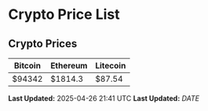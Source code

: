 # Crypto Price List

## Crypto Prices
| Bitcoin | Ethereum | Litecoin |
| ------- | -------- | -------- |
| $94342 | $1814.3 | $87.54 |
**Last Updated:** 2025-04-26 21:41 UTC
**Last Updated:** $DATE$
